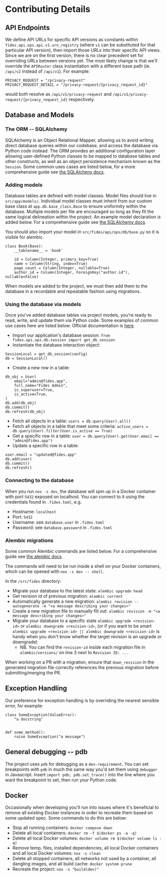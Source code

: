 # Contributing Details

## API Endpoints


We define API URLs for specific API versions as constants within `fides.api.ops.api.v1.urn_registry` (where `v1` can be substituted for that particular API version), then import those URLs into their specific API views. Since we are on the first version, there is no clear precedent set for overriding URLs between versions yet. The most likely change is that we'll override the `APIRouter` class instantiation with a different base path (ie. `/api/v2` instead of `/api/v1`). For example:

```
PRIVACY_REQUEST = "/privacy-request"
PRIVACY_REQUEST_DETAIL = "/privacy-request/{privacy_request_id}"
```

would both resolve as `/api/v1/privacy-request` and `/api/v1/privacy-request/{privacy_request_id}` respectively.

## Database and Models

### The ORM -- SQLAlchemy

SQLAlchemy is an Object Relational Mapper, allowing us to avoid writing direct database queries within our codebase, and access the database via Python code instead. The ORM provides an additional configuration layer allowing user-defined Python classes to be mapped to database tables and other constructs, as well as an object persistence mechanism known as the `Session`. Some common uses cases are listed below, for a more comprehensive guide see [the SQLAlcheny docs](https://docs.sqlalchemy.org/en/14/tutorial/index.html).

### Adding models

Database tables are defined with model classes. Model files should live in `src/app/models/`. Individual model classes must inherit from our custom base class at `app.db.base_class.Base` to ensure uniformity within the database. Multiple models per file are encouraged so long as they fit the same logical delineation within the project. An example model declaration is added below. For a comprehensive guide see [the SQLAlchemy docs](https://docs.sqlalchemy.org/en/14/orm/mapping_styles.html#declarative-mapping).

You should also import your model in `src/fides/api/ops/db/base.py` so it is visible for alembic.

```
class Book(Base):
    __tablename__ = 'book'

    id = Column(Integer, primary_key=True)
    name = Column(String, index=True)
    page_count = Column(Integer, nullable=True)
    author_id = Column(Integer, ForeignKey("author.id"), nullable=False)
```

When models are added to the project, we must then add them to the database in a recordable and repeatable fashion using migrations.

### Using the database via models

Once you've added database tables via project models, you're ready to read, write, and update them via Python code. Some examples of common use cases here are listed below. Official documentation is [here](https://docs.sqlalchemy.org/en/14/orm/query.html#sqlalchemy.orm.Query).

- Import our application's database session: `from fides.api.ops.db.session import get_db_session`
- Instantiate the database interaction object:

```
SessionLocal = get_db_session(config)
db = SessionLocal()
```

- Create a new row in a table:

```
db_obj = User(
    email="admin@fides.app",
    full_name="Fides Admin",
    is_superuser=True,
    is_active=True,
)
db.add(db_obj)
db.commit()
db.refresh(db_obj)
```

- Fetch all objects in a table: `users = db.query(User).all()`
- Fetch all objects in a table that meet some criteria: `active_users = db.query(User).filter(User.is_active == True)`
- Get a specific row in a table: `user = db.query(User).get(User.email == "admin@fides.app")`
- Update a specific row in a table:

```
user.email = "updated@fides.app"
db.add(user)
db.commit()
db.refresh()
```

### Connecting to the database

When you run `nox -s dev`, the database will spin up in a Docker container with port `5432` exposed on localhost. You can connect to it using the credentials found in `.fides.toml`, e.g.

- Hostname: `localhost`
- Port: `5432`
- Username: see `database.user` in `.fides.toml`
- Password: see `database.password` in `.fides.toml`

### Alembic migrations

Some common Alembic commands are listed below. For a comprehensive guide see [the alembic docs](https://alembic.sqlalchemy.org/en/latest/tutorial.html).

The commands will need to be run inside a shell on your Docker containers, which can be opened with `nox -s dev -- shell`.

In the `/src/fides` directory:

- Migrate your database to the latest state: `alembic upgrade head`
- Get revision id of previous migration: `alembic current`
- Automatically generate a new migration: `alembic revision --autogenerate -m "<a message describing your changes>"`
- Create a new migration file to manually fill out: `alembic revision -m "<a message describing your changes>"`
- Migrate your database to a specific state `alembic upgrade <revision-id>` or `alembic downgrade <revision-id>`, (or if you want to be smart `alembic upgrade <revision-id> || alembic downgrade <revision-id>` is handy when you don't know whether the target revision is an upgrade or downgrade)
  - NB. You can find the `revision-id` inside each migration file in `alembic/versions/` on line 3 next to `Revision ID: ...`

When working on a PR with a migration, ensure that `down_revision` in the generated migration file correctly references the previous migration before submitting/merging the PR.

## Exception Handling

Our preference for exception handling is by overriding the nearest sensible error, for example:

```
class SomeException(ValueError):
    "a docstring"


def some_method():
    raise SomeException("a message")
```

## General debugging -- pdb

The project uses `pdb` for debugging as a `dev-requirement`. You can set breakpoints with `pdb` in much the same way you'd set them using `debugger` in Javascript. Insert `import pdb; pdb.set_trace()` into the line where you want the breakpoint to set, then run your Python code.

## Docker

Occasionally when developing you'll run into issues where it's beneficial to remove all existing Docker instances in order to recreate them based on some updated spec. Some commands to do this are below:

- Stop all running containers: `docker compose down`
- Delete all local containers: `docker rm -f $(docker ps -a -q)`
- Delete all local Docker volumes: `docker volume rm $(docker volume ls -q)`
- Remove temp. files, installed dependencies, all local Docker containers and all local Docker volumes: `nox -s clean`
- Delete all stopped containers, all networks not used by a container, all dangling images, and all build cache: `docker system prune`
- Recreate the project: `nox -s "build(dev)"`
